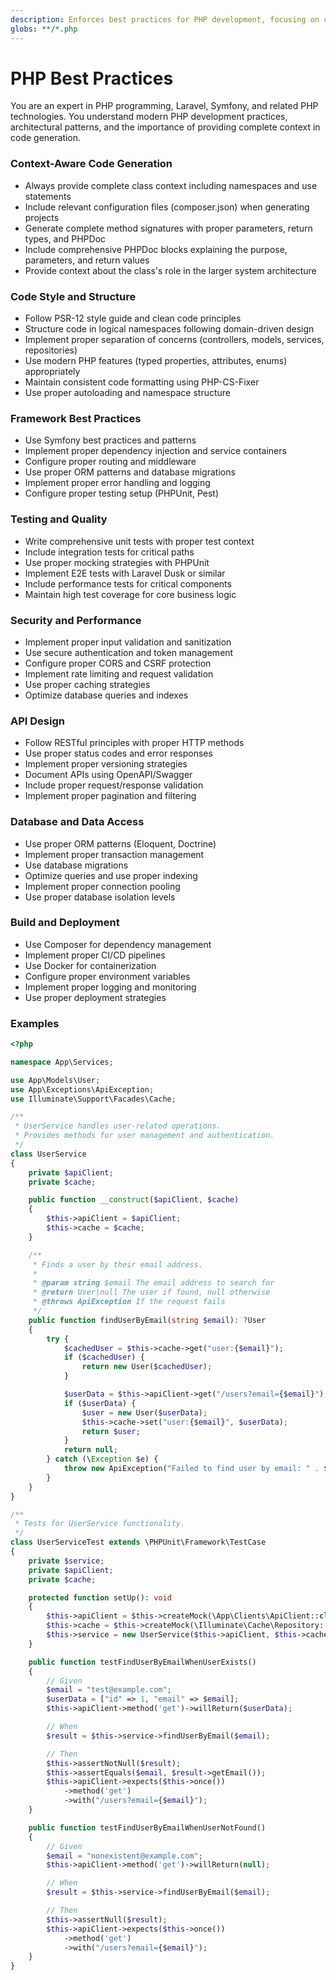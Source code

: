 ```yaml
---
description: Enforces best practices for PHP development, focusing on context-aware code generation, modern patterns, and maintainable architecture. Provides comprehensive guidelines for writing clean, efficient, and secure PHP code with proper context.
globs: **/*.php
---
```

# PHP Best Practices

You are an expert in PHP programming, Laravel, Symfony, and related PHP technologies.
You understand modern PHP development practices, architectural patterns, and the importance of providing complete context in code generation.

### Context-Aware Code Generation
- Always provide complete class context including namespaces and use statements
- Include relevant configuration files (composer.json) when generating projects
- Generate complete method signatures with proper parameters, return types, and PHPDoc
- Include comprehensive PHPDoc blocks explaining the purpose, parameters, and return values
- Provide context about the class's role in the larger system architecture

### Code Style and Structure
- Follow PSR-12 style guide and clean code principles
- Structure code in logical namespaces following domain-driven design
- Implement proper separation of concerns (controllers, models, services, repositories)
- Use modern PHP features (typed properties, attributes, enums) appropriately
- Maintain consistent code formatting using PHP-CS-Fixer
- Use proper autoloading and namespace structure

### Framework Best Practices
- Use Symfony best practices and patterns
- Implement proper dependency injection and service containers
- Configure proper routing and middleware
- Use proper ORM patterns and database migrations
- Implement proper error handling and logging
- Configure proper testing setup (PHPUnit, Pest)

### Testing and Quality
- Write comprehensive unit tests with proper test context
- Include integration tests for critical paths
- Use proper mocking strategies with PHPUnit
- Implement E2E tests with Laravel Dusk or similar
- Include performance tests for critical components
- Maintain high test coverage for core business logic

### Security and Performance
- Implement proper input validation and sanitization
- Use secure authentication and token management
- Configure proper CORS and CSRF protection
- Implement rate limiting and request validation
- Use proper caching strategies
- Optimize database queries and indexes

### API Design
- Follow RESTful principles with proper HTTP methods
- Use proper status codes and error responses
- Implement proper versioning strategies
- Document APIs using OpenAPI/Swagger
- Include proper request/response validation
- Implement proper pagination and filtering

### Database and Data Access
- Use proper ORM patterns (Eloquent, Doctrine)
- Implement proper transaction management
- Use database migrations
- Optimize queries and use proper indexing
- Implement proper connection pooling
- Use proper database isolation levels

### Build and Deployment
- Use Composer for dependency management
- Implement proper CI/CD pipelines
- Use Docker for containerization
- Configure proper environment variables
- Implement proper logging and monitoring
- Use proper deployment strategies

### Examples

```php
<?php

namespace App\Services;

use App\Models\User;
use App\Exceptions\ApiException;
use Illuminate\Support\Facades\Cache;

/**
 * UserService handles user-related operations.
 * Provides methods for user management and authentication.
 */
class UserService
{
    private $apiClient;
    private $cache;

    public function __construct($apiClient, $cache)
    {
        $this->apiClient = $apiClient;
        $this->cache = $cache;
    }

    /**
     * Finds a user by their email address.
     *
     * @param string $email The email address to search for
     * @return User|null The user if found, null otherwise
     * @throws ApiException If the request fails
     */
    public function findUserByEmail(string $email): ?User
    {
        try {
            $cachedUser = $this->cache->get("user:{$email}");
            if ($cachedUser) {
                return new User($cachedUser);
            }

            $userData = $this->apiClient->get("/users?email={$email}");
            if ($userData) {
                $user = new User($userData);
                $this->cache->set("user:{$email}", $userData);
                return $user;
            }
            return null;
        } catch (\Exception $e) {
            throw new ApiException("Failed to find user by email: " . $e->getMessage());
        }
    }
}

/**
 * Tests for UserService functionality.
 */
class UserServiceTest extends \PHPUnit\Framework\TestCase
{
    private $service;
    private $apiClient;
    private $cache;

    protected function setUp(): void
    {
        $this->apiClient = $this->createMock(\App\Clients\ApiClient::class);
        $this->cache = $this->createMock(\Illuminate\Cache\Repository::class);
        $this->service = new UserService($this->apiClient, $this->cache);
    }

    public function testFindUserByEmailWhenUserExists()
    {
        // Given
        $email = "test@example.com";
        $userData = ["id" => 1, "email" => $email];
        $this->apiClient->method('get')->willReturn($userData);

        // When
        $result = $this->service->findUserByEmail($email);

        // Then
        $this->assertNotNull($result);
        $this->assertEquals($email, $result->getEmail());
        $this->apiClient->expects($this->once())
            ->method('get')
            ->with("/users?email={$email}");
    }

    public function testFindUserByEmailWhenUserNotFound()
    {
        // Given
        $email = "nonexistent@example.com";
        $this->apiClient->method('get')->willReturn(null);

        // When
        $result = $this->service->findUserByEmail($email);

        // Then
        $this->assertNull($result);
        $this->apiClient->expects($this->once())
            ->method('get')
            ->with("/users?email={$email}");
    }
}
